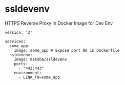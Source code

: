 # ssldevenv
HTTPS Reverse Proxy in Docker Image for Dev Env

```
version: '3'

services:
  some_app:
    image: some_app # Expose port 80 in Dockerfile
  ssldevenv:
    image: matoba/ssldevenv
    ports:
      - "443:443"
    environment:
      - LINK_TO=some_app

```
